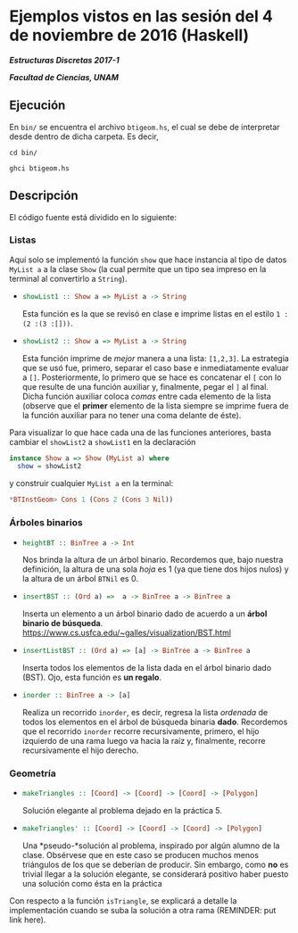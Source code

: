 # Ejemplos vistos en las sesión del 4 de noviembre de 2016 (Haskell)

***Estructuras Discretas 2017-1***

***Facultad de Ciencias, UNAM***

## Ejecución
En `bin/` se encuentra el archivo `btigeom.hs`, el cual se debe de interpretar
desde dentro de dicha carpeta. Es decir,

```shell
cd bin/

ghci btigeom.hs
```

## Descripción

El código fuente está dividido en lo siguiente:

### Listas

Aquí solo se implementó la función `show` que hace instancia al tipo de datos `MyList a` a
la clase `Show` (la cual permite que un tipo sea impreso en la terminal al convertirlo a
`String`).

- 
  ```haskell
  showList1 :: Show a => MyList a -> String
  ```
  Esta función es la que se revisó en clase e imprime listas en el estilo
  `1 :(2 :(3 :[]))`.
  
- 
  ```haskell
  showList2 :: Show a => MyList a -> String
  ```
  Esta función imprime de *mejor* manera a una lista:
  `[1,2,3]`. La estrategia que se usó fue, primero, separar el caso base e inmediatamente
  evaluar a `[]`. Posteriormente, lo primero que se hace es concatenar el `[` con lo que
  resulte de una función auxiliar y, finalmente, pegar el `]` al final. Dicha función auxiliar
  coloca *comas* entre cada elemento de la lista (observe que el **primer** elemento de la lista
  siempre se imprime fuera de la función auxiliar para no tener una coma delante de éste).

Para visualizar lo que hace cada una de las funciones anteriores, basta cambiar el `showList2` a
`showList1` en la declaración 
```haskell
instance Show a => Show (MyList a) where
  show = showList2
```
y construir cualquier `MyList a` en la terminal:
```haskell
*BTInstGeom> Cons 1 (Cons 2 (Cons 3 Nil))
```

### Árboles binarios

- 
  ```haskell
  heightBT :: BinTree a -> Int
  ```
  Nos brinda la altura de un árbol binario. Recordemos que, bajo nuestra definición, la altura de una
  sola _hoja_ es 1 (ya que tiene dos hijos nulos) y la altura de un árbol `BTNil` es 0.
  
- 
  ```haskell
  insertBST :: (Ord a) =>  a -> BinTree a -> BinTree a
  ```
  Inserta un elemento a un árbol binario dado de acuerdo a un **árbol binario de búsqueda**.
  https://www.cs.usfca.edu/~galles/visualization/BST.html
  
-
  ```haskell
  insertListBST :: (Ord a) => [a] -> BinTree a -> BinTree a
  ```
  Inserta todos los elementos de la lista dada en el árbol binario dado (BST). Ojo, esta función
  es **un regalo**.
  
- 
  ```haskell
  inorder :: BinTree a -> [a]
  ```
  Realiza un recorrido `inorder`, es decir, regresa la lista *ordenada* de todos los elementos
  en el árbol de búsqueda binaria **dado**. Recordemos que el recorrido `inorder` recorre
  recursivamente, primero, el hijo izquierdo de una rama luego va hacia la raíz y, finalmente,
  recorre recursivamente el hijo derecho.

### Geometría

- 
  ```haskell
  makeTriangles :: [Coord] -> [Coord] -> [Coord] -> [Polygon]
  ```
  Solución elegante al problema dejado en la práctica 5.
  
- 
  ```haskell
  makeTriangles' :: [Coord] -> [Coord] -> [Coord] -> [Polygon]
  ```
  Una *pseudo-*solución al problema, inspirado por algún alumno de la clase. Obsérvese que
  en este caso se producen muchos menos triángulos de los que se deberían de producir.
  Sin embargo, como **no** es trivial llegar a la solución elegante, se considerará positivo
  haber puesto una solución como ésta en la práctica
  
Con respecto a la función `isTriangle`, se explicará a detalle la implementación cuando
se suba la solución a otra rama (REMINDER: put link here).


